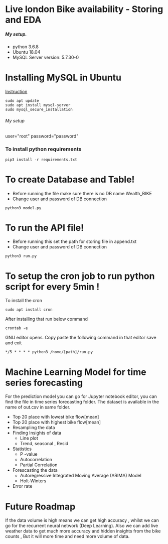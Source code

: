 # Live london Bike availability - Storing and EDA  
##### My setup.
  - python 3.6.8
  - Ubuntu 18.04
  - MySQL Server version: 5.7.30-0
# Installing MySQL in Ubuntu
[Instruction](https://www.digitalocean.com/community/tutorials/how-to-install-mysql-on-ubuntu-18-04)
```
sudo apt update
sudo apt install mysql-server
sudo mysql_secure_installation
```
###### My setup
user="root"
password="password"

###  To install python requirements 
```
pip3 install -r requirements.txt 
```
# To create Database and Table!

  - Before running the file make sure there is no DB name Wealth_BIKE
  - Change user and password of DB connection
 ```
 python3 model.py
 ```
 
 # To run the API file!

  - Before running this set the path for storing file in append.txt
  - Change user and password of DB connection
 ```
 python3 run.py
 ```
 # To setup the cron job to run python script for every 5min !
To install the cron
```
sudo apt install cron
```

After installing that run below command
 ```
 crontab -e
 ```
 GNU editor opens.
 Copy paste the following command in that editor save and exit
 ```
 */5 * * * * python3 /home/[path]/run.py
 ```
 # Machine Learning Model for time series forecasting
 For the prediction model you can go for Jupyter notebook editor, you can find the file in time series forecasting folder. The dataset is available in the name of out.csv in same folder.
  - Top 20 place with lowest bike flow[mean]
  - Top 20 place with highest bike flow[mean]
  - Resampling the data
  - Finding Insights of data
     - Line plot
     - Trend, seasonal , Resid
  - Statistics
    - P -value
    - Autocorrelation
    - Partial Correlation
  - Forescasting the data
    - Autoregressive Integrated Moving Average (ARIMA) Model
    - Holt-Winters
  - Error rate

# Future Roadmap

If the data volume is high means we can get high accuracy , whilst we can go for the recurrent neural network (Deep Learning). Also we can add live weather data to get much more accuracy and hidden insights from the bike counts , But it will more time and need more volume of data.   
  
 
 
 
 
 
 
 
 
 
